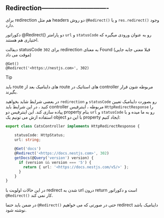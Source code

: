 ## Redirection——————————-

برای redirection هم مثل headers دو روش `@Redirect()` و یا `res.redirect()` وجود دارد.

دکوراتور @Redirect() دو پارامتر `url` و `statusCode` رو به عنوان ورودی میگیره که اختیاری هم هستند.

دیفالت statusCode `302` برای redirection به معنای Found (قبلا معنی جابه جایی موقت می داد)

```tsx
@Get()
@Redirect('<https://nestjs.com>', 302)
```

>[!tip]
>باید route های داینامیک بعد از route های استاتیک در controller مربوطه شون قرار بگیرند.

در بعضی شرایط شاید بخواهید `redirection` و `statusCode` رو بصورت داینامیک تعیین کنید ، در این شرایط باید controller مربوطه ، اینترفیس `HttpRedirectResponse` را پیاده سازی کند.
این اینترفیس دو property بنام `url` و `statusCode` رو به ما میده و با استفاده ازش می تونیم یک object با این دو property ایجاد کنیم:

```ts
export class CatsController implements HttpRedirectResponse {

	statusCode: HttpStatus;  
	url: string;
	
	@Get('docs')
	@Redirect('<https://docs.nestjs.com>', 302)
	getDocs(@Query('version') version) {
	  if (version && version === '5') {
	    return { url: '<https://docs.nestjs.com/v5/>' };
	  }
	}
}
```

در این حالات اولویت با redirect شدن به url درون return است و دکوراتور `@Redirect()` کار نمی کند.

در ضمن باید حتما `@Redirect()` حتی در صورتی که می خواهیم redirect داینامیک باشد نوشته شود.
